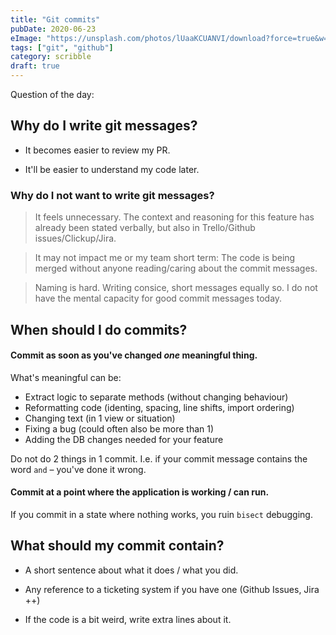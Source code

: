 ```yaml
---
title: "Git commits"
pubDate: 2020-06-23
eImage: "https://unsplash.com/photos/lUaaKCUANVI/download?force=true&w=1920"
tags: ["git", "github"]
category: scribble
draft: true
---
```


Question of the day:

## Why do I write git messages?

- It becomes easier to review my PR.

- It'll be easier to understand my code later.

### Why do I not want to write git messages?

> It feels unnecessary. The context and reasoning for this feature has already
> been stated verbally, but also in Trello/Github issues/Clickup/Jira.

> It may not impact me or my team short term: The code is being merged without
> anyone reading/caring about the commit messages.

> Naming is hard. Writing consice, short messages equally so. I do not have
> the mental capacity for good commit messages today.

## When should I do commits?

#### Commit as soon as you've changed _one_ meaningful thing.

What's meaningful can be:

- Extract logic to separate methods (without changing behaviour)
- Reformatting code (identing, spacing, line shifts, import ordering)
- Changing text (in 1 view or situation)
- Fixing a bug (could often also be more than 1)
- Adding the DB changes needed for your feature

Do not do 2 things in 1 commit. I.e. if your commit message contains the
word `and` – you've done it wrong.

#### Commit at a point where the application is working / can run.

If you commit in a state where nothing works, you ruin `bisect` debugging.

## What should my commit contain?

- A short sentence about what it does / what you did.

- Any reference to a ticketing system if you have one (Github Issues, Jira ++)

- If the code is a bit weird, write extra lines about it.
